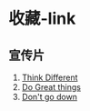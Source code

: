 # 收藏-link
## 宣传片
1. [Think Different](https://www.jianguoyun.com/p/DS14-jEQ55ygBhiajC4)
2. [Do Great things](https://www.jianguoyun.com/p/DRWjjREQ55ygBhiQjC4)
3. [Don't go down](https://www.jianguoyun.com/p/DdYHMm0Q55ygBhiSjC4)
